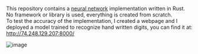 This repository contains a [neural network](https://en.wikipedia.org/wiki/Neural_network_(machine_learning)) implementation written in Rust. No framework or library is used, everything is created from scratch.  
To test the accuracy of the implementation, I created a webpage and I deployed a model trained to recognize hand written digits, you can find it at:  
http://74.248.129.207:8000/

![image](https://github.com/user-attachments/assets/0e1da107-f960-40fe-ba52-7c261de973e5)
